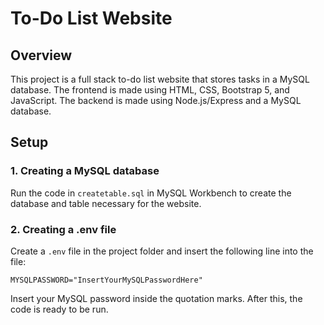 # To-Do List Website

## Overview

This project is a full stack to-do list website that stores tasks in a MySQL database. The frontend is made using HTML, CSS, Bootstrap 5, and JavaScript. The backend is made using Node.js/Express and a MySQL database.

## Setup

### 1. Creating a MySQL database

Run the code in `createtable.sql` in MySQL Workbench to create the database and table necessary for the website.

### 2. Creating a .env file

Create a `.env` file in the project folder and insert the following line into the file:
```
MYSQLPASSWORD="InsertYourMySQLPasswordHere"
```
Insert your MySQL password inside the quotation marks. After this, the code is ready to be run.
